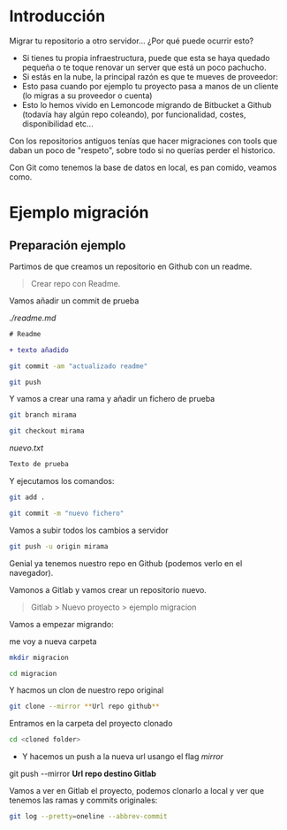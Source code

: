 # Introducción

Migrar tu repositorio a otro servidor... ¿Por qué puede ocurrir esto?

- Si tienes tu propia infraestructura, puede que esta se haya quedado pequeña o te toque renovar un server que está un poco pachucho.
- Si estás en la nube, la principal razón es que te mueves de proveedor:
- Esto pasa cuando por ejemplo tu proyecto pasa a manos de un cliente (lo migras a su proveedor o cuenta)
- Esto lo hemos vivido en Lemoncode migrando de Bitbucket a Github (todavía hay algún repo coleando), por funcionalidad, costes,
  disponibilidad etc...

Con los repositorios antiguos tenías que hacer migraciones con tools que daban un poco de "respeto", sobre todo si no querías
perder el historico.

Con Git como tenemos la base de datos en local, es pan comido, veamos como.

# Ejemplo migración

## Preparación ejemplo

Partimos de que creamos un repositorio en Github con un readme.

> Crear repo con Readme.

Vamos añadir un commit de prueba

_./readme.md_

```diff
# Readme

+ texto añadido
```

```bash
git commit -am "actualizado readme"
```

```bash
git push
```

Y vamos a crear una rama y añadir un fichero de prueba

```bash
git branch mirama
```

```bash
git checkout mirama
```

_nuevo.txt_

```txt
Texto de prueba
```

Y ejecutamos los comandos:

```bash
git add .
```

```bash
git commit -m "nuevo fichero"
```

Vamos a subir todos los cambios a servidor

```bash
git push -u origin mirama
```

Genial ya tenemos nuestro repo en Github (podemos verlo en el navegador).

Vamonos a Gitlab y vamos crear un repositorio nuevo.

> Gitlab > Nuevo proyecto > ejemplo migracion

Vamos a empezar migrando:

me voy a nueva carpeta

```bash
mkdir migracion
```

```bash
cd migracion
```

Y hacmos un clon de nuestro repo original

```bash
git clone --mirror **Url repo github**
```

Entramos en la carpeta del proyecto clonado

```bash
cd <cloned folder>
```

- Y hacemos un push a la nueva url usango el flag _mirror_

git push --mirror **Url repo destino Gitlab**

Vamos a ver en Gitlab el proyecto, podemos clonarlo a local
y ver que tenemos las ramas y commits originales:

```bash
git log --pretty=oneline --abbrev-commit
```
